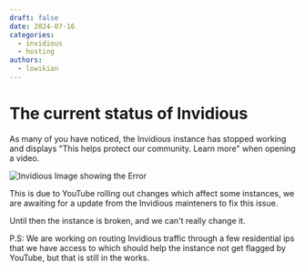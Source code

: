 ```yaml
---
draft: false
date: 2024-07-16
categories:
  - invidious
  - hosting
authors:
  - lowikian
---
```

# The current status of Invidious

As many of you have noticed, the Invidious instance has stopped working and displays "This helps protect our community. Learn more" when opening a video.

![Invidious Image showing the Error](/static/invidious-error.png)

This is due to YouTube rolling out changes which affect some instances, we are awaiting for a update from the Invidious mainteners to fix this issue. 

Until then the instance is broken, and we can't really change it.

P.S: We are working on routing Invidious traffic through a few residential ips that we have access to which should help the instance not get flagged by YouTube, but that is still in the works.